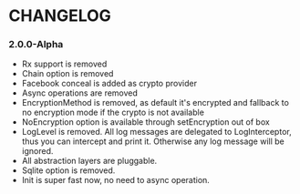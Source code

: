 # CHANGELOG

### 2.0.0-Alpha
- Rx support is removed
- Chain option is removed
- Facebook conceal is added as crypto provider
- Async operations are removed
- EncryptionMethod is removed, as default it's encrypted and fallback to no encryption mode if the crypto is not available
- NoEncryption option is available through setEncryption out of box
- LogLevel is removed. All log messages are delegated to LogInterceptor, thus you can intercept and print it. Otherwise any log message will be ignored.
- All abstraction layers are pluggable.
- Sqlite option is removed.
- Init is super fast now, no need to async operation.
